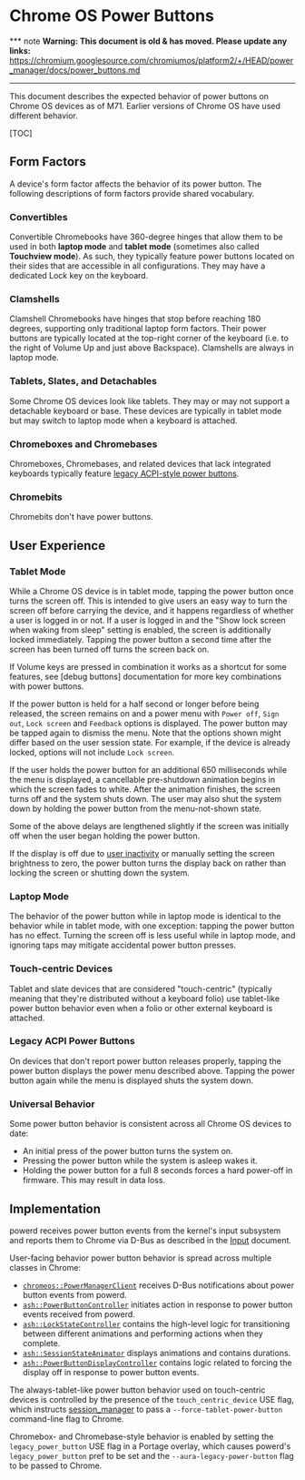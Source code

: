 # Chrome OS Power Buttons

*** note
**Warning: This document is old & has moved.  Please update any links:**<br>
https://chromium.googlesource.com/chromiumos/platform2/+/HEAD/power_manager/docs/power_buttons.md
***

This document describes the expected behavior of power buttons on Chrome OS
devices as of M71. Earlier versions of Chrome OS have used different behavior.

[TOC]

## Form Factors

A device's form factor affects the behavior of its power button. The following
descriptions of form factors provide shared vocabulary.

### Convertibles

Convertible Chromebooks have 360-degree hinges that allow them to be used in
both **laptop mode** and **tablet mode** (sometimes also called **Touchview
mode**). As such, they typically feature power buttons located on their sides
that are accessible in all configurations. They may have a dedicated Lock key on
the keyboard.

### Clamshells

Clamshell Chromebooks have hinges that stop before reaching 180 degrees,
supporting only traditional laptop form factors. Their power buttons are
typically located at the top-right corner of the keyboard (i.e. to the right of
Volume Up and just above Backspace). Clamshells are always in laptop mode.

### Tablets, Slates, and Detachables

Some Chrome OS devices look like tablets. They may or may not support a
detachable keyboard or base. These devices are typically in tablet mode but may
switch to laptop mode when a keyboard is attached.

### Chromeboxes and Chromebases

Chromeboxes, Chromebases, and related devices that lack integrated keyboards
typically feature [legacy ACPI-style power buttons](#Legacy-ACPI-Power-Buttons).

### Chromebits

Chromebits don't have power buttons.

## User Experience

### Tablet Mode

While a Chrome OS device is in tablet mode, tapping the power button once turns
the screen off.  This is intended to give users an easy way to turn the screen
off before carrying the device, and it happens regardless of whether a user is
logged in or not. If a user is logged in and the "Show lock screen when waking
from sleep" setting is enabled, the screen is additionally locked immediately.
Tapping the power button a second time after the screen has been turned off
turns the screen back on.

If Volume keys are pressed in combination it works as a shortcut for some
features, see [debug buttons] documentation for more key combinations with power
buttons.

If the power button is held for a half second or longer before being released,
the screen remains on and a power menu with `Power off`, `Sign out`,
`Lock screen` and `Feedback` options is displayed. The power button may be
tapped again to dismiss the menu. Note that the options shown might differ based
on the user session state. For example, if the device is already locked, options
will not include `Lock screen`.

If the user holds the power button for an additional 650 milliseconds while the
menu is displayed, a cancellable pre-shutdown animation begins in which the
screen fades to white. After the animation finishes, the screen turns off and
the system shuts down. The user may also shut the system down by holding the
power button from the menu-not-shown state.

Some of the above delays are lengthened slightly if the screen was initially off
when the user began holding the power button.

If the display is off due to [user inactivity](inactivity_delays.md) or manually
setting the screen brightness to zero, the power button turns the display back
on rather than locking the screen or shutting down the system.

[debug_buttons]: https://chromium.googlesource.com/chromiumos/docs/+/HEAD/debug_buttons.md#devices-without-keyboards

### Laptop Mode

The behavior of the power button while in laptop mode is identical to the
behavior while in tablet mode, with one exception: tapping the power button has
no effect. Turning the screen off is less useful while in laptop mode, and
ignoring taps may mitigate accidental power button presses.

### Touch-centric Devices

Tablet and slate devices that are considered "touch-centric" (typically meaning
that they're distributed without a keyboard folio) use tablet-like power button
behavior even when a folio or other external keyboard is attached.

[session_manager]: https://chromium.googlesource.com/chromiumos/platform2/+/HEAD/login_manager/

### Legacy ACPI Power Buttons

On devices that don't report power button releases properly, tapping the power
button displays the power menu described above. Tapping the power button again
while the menu is displayed shuts the system down.

### Universal Behavior

Some power button behavior is consistent across all Chrome OS devices to date:

*   An initial press of the power button turns the system on.
*   Pressing the power button while the system is asleep wakes it.
*   Holding the power button for a full 8 seconds forces a hard power-off in
    firmware. This may result in data loss.

## Implementation

powerd receives power button events from the kernel's input subsystem and
reports them to Chrome via D-Bus as described in the [Input](input.md) document.

User-facing behavior power button behavior is spread across multiple classes in
Chrome:

*   [`chromeos::PowerManagerClient`] receives D-Bus notifications about power
    button events from powerd.
*   [`ash::PowerButtonController`] initiates action in response to power button
    events received from powerd.
*   [`ash::LockStateController`] contains the high-level logic for transitioning
    between different animations and performing actions when they complete.
*   [`ash::SessionStateAnimator`] displays animations and contains durations.
*   [`ash::PowerButtonDisplayController`] contains logic related to forcing the
    display off in response to power button events.

The always-tablet-like power button behavior used on touch-centric devices is
controlled by the presence of the `touch_centric_device` USE flag, which
instructs [session_manager] to pass a `--force-tablet-power-button` command-line
flag to Chrome.

Chromebox- and Chromebase-style behavior is enabled by setting the
`legacy_power_button` USE flag in a Portage overlay, which causes powerd's
`legacy_power_button` pref to be set and the `--aura-legacy-power-button` flag
to be passed to Chrome.

[`chromeos::PowerManagerClient`]: https://source.chromium.org/chromium/chromium/src/+/HEAD:chromeos/dbus/power/power_manager_client.h
[`ash::PowerButtonController`]: https://source.chromium.org/chromium/chromium/src/+/HEAD:ash/system/power/power_button_controller.h
[`ash::LockStateController`]: https://source.chromium.org/chromium/chromium/src/+/HEAD:ash/wm/lock_state_controller.h
[`ash::SessionStateAnimator`]: https://source.chromium.org/chromium/chromium/src/+/HEAD:ash/wm/session_state_animator.h
[`ash::PowerButtonDisplayController`]: https://source.chromium.org/chromium/chromium/src/+/HEAD:ash/system/power/power_button_display_controller.h
